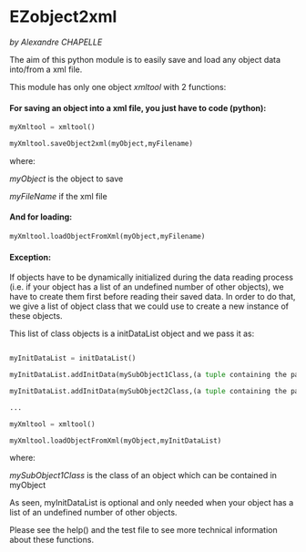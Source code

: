 # EZobject2xml
_by Alexandre CHAPELLE_

The aim of this python module is to easily save and load any object data into/from a xml file.

This module has only one object _xmltool_ with 2 functions:

#### For saving an object into a xml file, you just have to code (python):
```python
myXmltool = xmltool()

myXmltool.saveObject2xml(myObject,myFilename)
```

where:

_myObject_ is the object to save

_myFileName_ if the xml file

#### And for loading:
```python
myXmltool.loadObjectFromXml(myObject,myFilename)
```

#### Exception:
If objects have to be dynamically initialized during the data reading process
(i.e. if your object has a list of an undefined number of other objects), 
we have to create them first before reading their saved data.
In order to do that, we give a list of object class that we could use to create a new instance of these objects.

This list of class objects is a initDataList object and we pass it as:
```python

myInitDataList = initDataList()

myInitDataList.addInitData(mySubObject1Class,(a tuple containing the parameters to initialize this SubObject))

myInitDataList.addInitData(mySubObject2Class,(a tuple containing the parameters to initialize this SubObject))

...

myXmltool = xmltool()

myXmltool.loadObjectFromXml(myObject,myInitDataList)
```
where:

_mySubObject1Class_ is the class of an object which can be contained in myObject

As seen, myInitDataList is optional and only needed when your object has a list of an undefined number of other objects.

Please see the help() and the test file to see more technical information about these functions.

